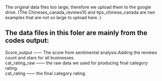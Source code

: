 The original data files too large, therefore we upload them to the google drive. (The Chineses_canada_reviews10 and tips_chinese_canada are two examples that are not so large to upload here. )  

## The data files in this foler are mainly from the codes output:   
Score_output —— The score from sentimental analysis.Adding the reviews count and stars for all businesses.  
cat_rating_raw —— the raw data we used for producing final category rating.   
cat_rating —— the final category rating.  



